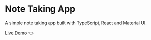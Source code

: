 # Note Taking App

A simple note taking app built with TypeScript, React and Material UI.

[Live Demo](https://kristina-sparrow.github.io/note-app/) :point_left:
